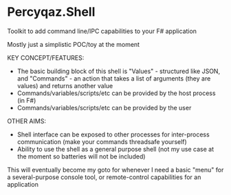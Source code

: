# Percyqaz.Shell
Toolkit to add command line/IPC capabilities to your F# application

Mostly just a simplistic POC/toy at the moment

KEY CONCEPT/FEATURES:
- The basic building block of this shell is "Values" - structured like JSON, and "Commands" - an action that takes a list of arguments (they are values) and returns another value
- Commands/variables/scripts/etc can be provided by the host process (in F#)
- Commands/variables/scripts/etc can be provided by the user

OTHER AIMS:
- Shell interface can be exposed to other processes for inter-process communication (make your commands threadsafe yourself)
- Ability to use the shell as a general purpose shell (not my use case at the moment so batteries will not be included)

This will eventually become my goto for whenever I need a basic "menu" for a several-purpose console tool, or remote-control capabilities for an application
